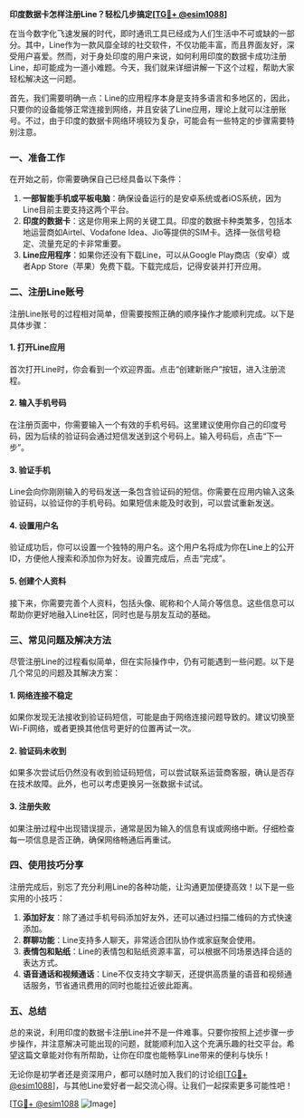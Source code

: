**印度数据卡怎样注册Line？轻松几步搞定[[TG💪+ @esim1088](https://t.me/s/esim1088)]**

在当今数字化飞速发展的时代，即时通讯工具已经成为人们生活中不可或缺的一部分。其中，Line作为一款风靡全球的社交软件，不仅功能丰富，而且界面友好，深受用户喜爱。然而，对于身处印度的用户来说，如何利用印度的数据卡成功注册Line，却可能成为一道小难题。今天，我们就来详细讲解一下这个过程，帮助大家轻松解决这一问题。

首先，我们需要明确一点：Line的应用程序本身是支持多语言和多地区的，因此，只要你的设备能够正常连接到网络，并且安装了Line应用，理论上就可以注册账号。不过，由于印度的数据卡网络环境较为复杂，可能会有一些特定的步骤需要特别注意。

### **一、准备工作**
在开始之前，你需要确保自己已经具备以下条件：

1. **一部智能手机或平板电脑**：确保设备运行的是安卓系统或者iOS系统，因为Line目前主要支持这两个平台。
2. **印度的数据卡**：这是你用来上网的关键工具。印度的数据卡种类繁多，包括本地运营商如Airtel、Vodafone Idea、Jio等提供的SIM卡。选择一张信号稳定、流量充足的卡非常重要。
3. **Line应用程序**：如果你还没有下载Line，可以从Google Play商店（安卓）或者App Store（苹果）免费下载。下载完成后，记得安装并打开应用。

### **二、注册Line账号**
注册Line账号的过程相对简单，但需要按照正确的顺序操作才能顺利完成。以下是具体步骤：

#### **1. 打开Line应用**
首次打开Line时，你会看到一个欢迎界面。点击“创建新账户”按钮，进入注册流程。

#### **2. 输入手机号码**
在注册页面中，你需要输入一个有效的手机号码。这里建议使用你自己的印度号码，因为后续的验证码会通过短信发送到这个号码上。输入号码后，点击“下一步”。

#### **3. 验证手机**
Line会向你刚刚输入的号码发送一条包含验证码的短信。你需要在应用内输入这条验证码，以验证你的手机号码。如果短信未能及时收到，可以尝试重新发送。

#### **4. 设置用户名**
验证成功后，你可以设置一个独特的用户名。这个用户名将成为你在Line上的公开ID，方便他人搜索和添加你为好友。设置完成后，点击“完成”。

#### **5. 创建个人资料**
接下来，你需要完善个人资料，包括头像、昵称和个人简介等信息。这些信息可以帮助你更好地融入Line社区，同时也是与朋友互动的基础。

### **三、常见问题及解决方法**
尽管注册Line的过程看似简单，但在实际操作中，仍有可能遇到一些问题。以下是几个常见的问题及其解决方案：

#### **1. 网络连接不稳定**
如果你发现无法接收到验证码短信，可能是由于网络连接问题导致的。建议切换至Wi-Fi网络，或者更换其他信号更好的位置再试一次。

#### **2. 验证码未收到**
如果多次尝试后仍然没有收到验证码短信，可以尝试联系运营商客服，确认是否存在技术故障。此外，也可以考虑更换另一张数据卡试试。

#### **3. 注册失败**
如果注册过程中出现错误提示，通常是因为输入的信息有误或网络中断。仔细检查每一项信息是否正确，确保网络畅通后再重试。

### **四、使用技巧分享**
注册完成后，别忘了充分利用Line的各种功能，让沟通更加便捷高效！以下是一些实用的小技巧：

1. **添加好友**：除了通过手机号码添加好友外，还可以通过扫描二维码的方式快速添加。
2. **群聊功能**：Line支持多人聊天，非常适合团队协作或家庭聚会使用。
3. **表情包和贴纸**：Line的表情包和贴纸资源丰富，可以根据不同场景选择合适的表达方式。
4. **语音通话和视频通话**：Line不仅支持文字聊天，还提供高质量的语音和视频通话服务，节省通讯费用的同时也能拉近彼此距离。

### **五、总结**
总的来说，利用印度的数据卡注册Line并不是一件难事。只要你按照上述步骤一步步操作，并注意解决可能出现的问题，就能顺利加入这个充满乐趣的社交平台。希望这篇文章能对你有所帮助，让你在印度也能畅享Line带来的便利与快乐！

无论你是初学者还是资深用户，都可以随时加入我们的讨论组[[TG💪+ @esim1088](https://t.me/s/esim1088)]，与其他Line爱好者一起交流心得。让我们一起探索更多可能性吧！

[[TG💪+ @esim1088](https://t.me/s/esim1088) ![Image](https://i.postimg.cc/4NQfJmqS/Snipaste-2025-05-13-00-14-12.png)]